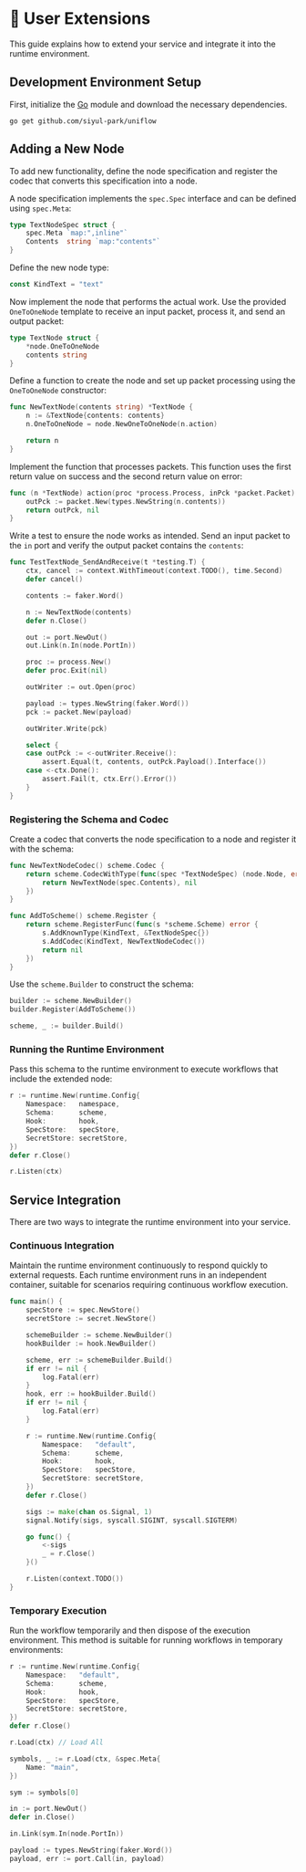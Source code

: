 
# 🔧 User Extensions

This guide explains how to extend your service and integrate it into the runtime environment.

## Development Environment Setup

First, initialize the [Go](https://go.dev) module and download the necessary dependencies.

```shell
go get github.com/siyul-park/uniflow
```

## Adding a New Node

To add new functionality, define the node specification and register the codec that converts this specification into a node.

A node specification implements the `spec.Spec` interface and can be defined using `spec.Meta`:

```go
type TextNodeSpec struct {
	spec.Meta `map:",inline"`
	Contents  string `map:"contents"`
}
```

Define the new node type:

```go
const KindText = "text"
```

Now implement the node that performs the actual work. Use the provided `OneToOneNode` template to receive an input packet, process it, and send an output packet:

```go
type TextNode struct {
	*node.OneToOneNode
	contents string
}
```

Define a function to create the node and set up packet processing using the `OneToOneNode` constructor:

```go
func NewTextNode(contents string) *TextNode {
	n := &TextNode{contents: contents}
	n.OneToOneNode = node.NewOneToOneNode(n.action)

	return n
}
```

Implement the function that processes packets. This function uses the first return value on success and the second return value on error:

```go
func (n *TextNode) action(proc *process.Process, inPck *packet.Packet) (*packet.Packet, *packet.Packet) {
	outPck := packet.New(types.NewString(n.contents))
	return outPck, nil
}
```

Write a test to ensure the node works as intended. Send an input packet to the `in` port and verify the output packet contains the `contents`:

```go
func TestTextNode_SendAndReceive(t *testing.T) {
	ctx, cancel := context.WithTimeout(context.TODO(), time.Second)
	defer cancel()

	contents := faker.Word()

	n := NewTextNode(contents)
	defer n.Close()

	out := port.NewOut()
	out.Link(n.In(node.PortIn))

	proc := process.New()
	defer proc.Exit(nil)

	outWriter := out.Open(proc)

	payload := types.NewString(faker.Word())
	pck := packet.New(payload)

	outWriter.Write(pck)

	select {
	case outPck := <-outWriter.Receive():
		assert.Equal(t, contents, outPck.Payload().Interface())
	case <-ctx.Done():
		assert.Fail(t, ctx.Err().Error())
	}
}
```

### Registering the Schema and Codec

Create a codec that converts the node specification to a node and register it with the schema:

```go
func NewTextNodeCodec() scheme.Codec {
	return scheme.CodecWithType(func(spec *TextNodeSpec) (node.Node, error) {
		return NewTextNode(spec.Contents), nil
	})
}

func AddToScheme() scheme.Register {
	return scheme.RegisterFunc(func(s *scheme.Scheme) error {
		s.AddKnownType(KindText, &TextNodeSpec{})
		s.AddCodec(KindText, NewTextNodeCodec())
		return nil
	})
}
```

Use the `scheme.Builder` to construct the schema:

```go
builder := scheme.NewBuilder()
builder.Register(AddToScheme())

scheme, _ := builder.Build()
```

### Running the Runtime Environment

Pass this schema to the runtime environment to execute workflows that include the extended node:

```go
r := runtime.New(runtime.Config{
	Namespace:   namespace,
	Schema:      scheme,
	Hook:        hook,
	SpecStore:   specStore,
	SecretStore: secretStore,
})
defer r.Close()

r.Listen(ctx)
```

## Service Integration

There are two ways to integrate the runtime environment into your service.

### Continuous Integration

Maintain the runtime environment continuously to respond quickly to external requests. Each runtime environment runs in an independent container, suitable for scenarios requiring continuous workflow execution.

```go
func main() {
	specStore := spec.NewStore()
	secretStore := secret.NewStore()

	schemeBuilder := scheme.NewBuilder()
	hookBuilder := hook.NewBuilder()

	scheme, err := schemeBuilder.Build()
	if err != nil {
		log.Fatal(err)
	}
	hook, err := hookBuilder.Build()
	if err != nil {
		log.Fatal(err)
	}

	r := runtime.New(runtime.Config{
		Namespace:   "default",
		Schema:      scheme,
		Hook:        hook,
		SpecStore:   specStore,
		SecretStore: secretStore,
	})
	defer r.Close()

	sigs := make(chan os.Signal, 1)
	signal.Notify(sigs, syscall.SIGINT, syscall.SIGTERM)

	go func() {
		<-sigs
		_ = r.Close()
	}()

	r.Listen(context.TODO())
}
```

### Temporary Execution

Run the workflow temporarily and then dispose of the execution environment. This method is suitable for running workflows in temporary environments:

```go
r := runtime.New(runtime.Config{
	Namespace:   "default",
	Schema:      scheme,
	Hook:        hook,
	SpecStore:   specStore,
	SecretStore: secretStore,
})
defer r.Close()

r.Load(ctx) // Load All

symbols, _ := r.Load(ctx, &spec.Meta{
	Name: "main",
})

sym := symbols[0]

in := port.NewOut()
defer in.Close()

in.Link(sym.In(node.PortIn))

payload := types.NewString(faker.Word())
payload, err := port.Call(in, payload)
```
